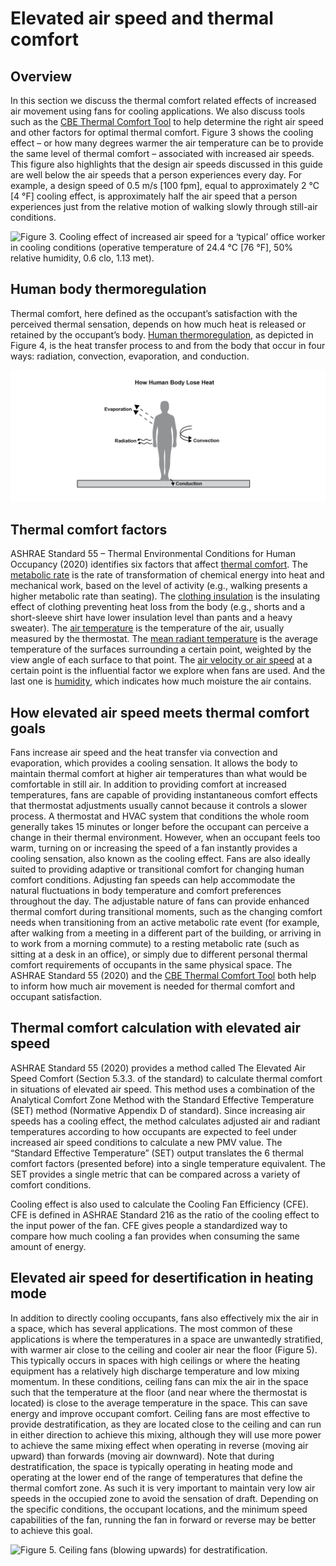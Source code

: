 # Elevated air speed and thermal comfort

## Overview <a href="#_heading-h.26in1rg" id="_heading-h.26in1rg"></a>

In this section we discuss the thermal comfort related effects of increased air movement using fans for cooling applications. We also discuss tools such as the [CBE Thermal Comfort Tool](https://comfort.cbe.berkeley.edu/) to help determine the right air speed and other factors for optimal thermal comfort. Figure 3 shows the cooling effect – or how many degrees warmer the air temperature can be to provide the same level of thermal comfort – associated with increased air speeds. This figure also highlights that the design air speeds discussed in this guide are well below the air speeds that a person experiences every day. For example, a design speed of 0.5 m/s \[100 fpm], equal to approximately 2 °C \[4 °F] cooling effect, is approximately half the air speed that a person experiences just from the relative motion of walking slowly through still-air conditions.

![Figure 3. Cooling effect of increased air speed for a ‘typical’ office worker in cooling conditions (operative temperature of 24.4 °C \[76 °F\], 50% relative humidity, 0.6 clo, 1.13 met).
](<../.gitbook/assets/0 (35).png>)

## Human body thermoregulation <a href="#_toc137734938" id="_toc137734938"></a>

Thermal comfort, here defined as the occupant’s satisfaction with the perceived thermal sensation, depends on how much heat is released or retained by the occupant’s body. [Human thermoregulation,](https://en.wikipedia.org/wiki/Thermoregulation\_in\_humans) as depicted in Figure 4, is the heat transfer process to and from the body that occur in four ways: radiation, convection, evaporation, and conduction.

![Figure 4. Human body thermoregulation (i.e., heat gain and loss) pathways.](<../.gitbook/assets/1 (29).png>)

## Thermal comfort factors <a href="#_toc137734939" id="_toc137734939"></a>

ASHRAE Standard 55 – Thermal Environmental Conditions for Human Occupancy (2020) identifies six factors that affect [thermal comfort](https://en.wikipedia.org/wiki/Thermal\_comfort). The [metabolic rate](https://en.wikipedia.org/wiki/Thermal\_comfort) is the rate of transformation of chemical energy into heat and mechanical work, based on the level of activity (e.g., walking presents a higher metabolic rate than seating). The [clothing insulation](https://en.wikipedia.org/wiki/Clothing\_insulation) is the insulating effect of clothing preventing heat loss from the body (e.g., shorts and a short-sleeve shirt have lower insulation level than pants and a heavy sweater). The [air temperature](https://en.wikipedia.org/wiki/Dry-bulb\_temperature) is the temperature of the air, usually measured by the thermostat. The [mean radiant temperature](https://en.wikipedia.org/wiki/Mean\_radiant\_temperature) is the average temperature of the surfaces surrounding a certain point, weighted by the view angle of each surface to that point. The [air velocity or air speed](https://en.wikipedia.org/wiki/Air\_velocity) at a certain point is the influential factor we explore when fans are used. And the last one is [humidity](https://en.wikipedia.org/wiki/Humidity), which indicates how much moisture the air contains.

## How elevated air speed meets thermal comfort goals <a href="#_heading-h.qsh70q" id="_heading-h.qsh70q"></a>

Fans increase air speed and the heat transfer via convection and evaporation, which provides a cooling sensation. It allows the body to maintain thermal comfort at higher air temperatures than what would be comfortable in still air. In addition to providing comfort at increased temperatures, fans are capable of providing instantaneous comfort effects that thermostat adjustments usually cannot because it controls a slower process. A thermostat and HVAC system that conditions the whole room generally takes 15 minutes or longer before the occupant can perceive a change in their thermal environment. However, when an occupant feels too warm, turning on or increasing the speed of a fan instantly provides a cooling sensation, also known as the cooling effect. Fans are also ideally suited to providing adaptive or transitional comfort for changing human comfort conditions. Adjusting fan speeds can help accommodate the natural fluctuations in body temperature and comfort preferences throughout the day. The adjustable nature of fans can provide enhanced thermal comfort during transitional moments, such as the changing comfort needs when transitioning from an active metabolic rate event (for example, after walking from a meeting in a different part of the building, or arriving in to work from a morning commute) to a resting metabolic rate (such as sitting at a desk in an office), or simply due to different personal thermal comfort requirements of occupants in the same physical space. The ASHRAE Standard 55 (2020) and the [CBE Thermal Comfort Tool](https://comfort.cbe.berkeley.edu/) both help to inform how much air movement is needed for thermal comfort and occupant satisfaction.

## Thermal comfort calculation with elevated air speed <a href="#_heading-h.3as4poj" id="_heading-h.3as4poj"></a>

ASHRAE Standard 55 (2020) provides a method called The Elevated Air Speed Comfort (Section 5.3.3. of the standard) to calculate thermal comfort in situations of elevated air speed. This method uses a combination of the Analytical Comfort Zone Method with the Standard Effective Temperature (SET) method (Normative Appendix D of standard). Since increasing air speeds has a cooling effect, the method calculates adjusted air and radiant temperatures according to how occupants are expected to feel under increased air speed conditions to calculate a new PMV value. The “Standard Effective Temperature” (SET) output translates the 6 thermal comfort factors (presented before) into a single temperature equivalent. The SET provides a single metric that can be compared across a variety of comfort conditions.

Cooling effect is also used to calculate the Cooling Fan Efficiency (CFE). CFE is defined in ASHRAE Standard 216 as the ratio of the cooling effect to the input power of the fan. CFE gives people a standardized way to compare how much cooling a fan provides when consuming the same amount of energy.

## Elevated air speed for desertification in heating mode <a href="#_toc137734942" id="_toc137734942"></a>

In addition to directly cooling occupants, fans also effectively mix the air in a space, which has several applications. The most common of these applications is where the temperatures in a space are unwantedly stratified, with warmer air close to the ceiling and cooler air near the floor (Figure 5). This typically occurs in spaces with high ceilings or where the heating equipment has a relatively high discharge temperature and low mixing momentum. In these conditions, ceiling fans can mix the air in the space such that the temperature at the floor (and near where the thermostat is located) is close to the average temperature in the space. This can save energy and improve occupant comfort. Ceiling fans are most effective to provide destratification, as they are located close to the ceiling and can run in either direction to achieve this mixing, although they will use more power to achieve the same mixing effect when operating in reverse (moving air upward) than forwards (moving air downward). Note that during destratification, the space is typically operating in heating mode and operating at the lower end of the range of temperatures that define the thermal comfort zone. As such it is very important to maintain very low air speeds in the occupied zone to avoid the sensation of draft. Depending on the specific conditions, the occupant locations, and the minimum speed capabilities of the fan, running the fan in forward or reverse may be better to achieve this goal.

![Figure 5. Ceiling fans (blowing upwards) for destratification.
](<../.gitbook/assets/2 (10).png>)
